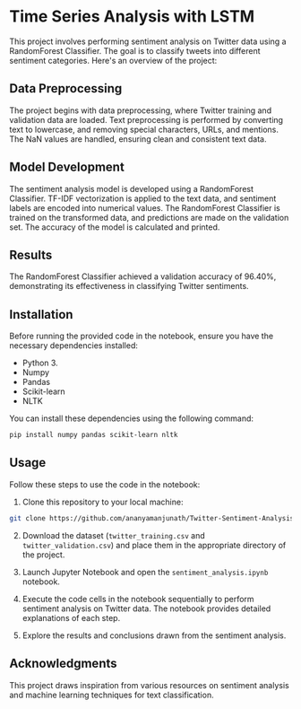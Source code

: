 # Time Series Analysis with LSTM
This project involves performing sentiment analysis on Twitter data using a RandomForest Classifier. The goal is to classify tweets into different sentiment categories. Here's an overview of the project:


## Data Preprocessing

The project begins with data preprocessing, where Twitter training and validation data are loaded. Text preprocessing is performed by converting text to lowercase, and removing special characters, URLs, and mentions. The NaN values are handled, ensuring clean and consistent text data.

## Model Development

The sentiment analysis model is developed using a RandomForest Classifier. TF-IDF vectorization is applied to the text data, and sentiment labels are encoded into numerical values. The RandomForest Classifier is trained on the transformed data, and predictions are made on the validation set. The accuracy of the model is calculated and printed.

## Results

The RandomForest Classifier achieved a validation accuracy of 96.40%, demonstrating its effectiveness in classifying Twitter sentiments.


## Installation

Before running the provided code in the notebook, ensure you have the necessary dependencies installed:

-   Python 3.
-   Numpy
-   Pandas
-   Scikit-learn
-   NLTK

You can install these dependencies using the following command:

```bash
pip install numpy pandas scikit-learn nltk 
```
## Usage

Follow these steps to use the code in the notebook:

1.  Clone this repository to your local machine:

```bash
git clone https://github.com/ananyamanjunath/Twitter-Sentiment-Analysis.git 
```
2.  Download the dataset (`twitter_training.csv` and `twitter_validation.csv`) and place them in the appropriate directory of the project.
    
3.  Launch Jupyter Notebook and open the `sentiment_analysis.ipynb` notebook.
    
4.  Execute the code cells in the notebook sequentially to perform sentiment analysis on Twitter data. The notebook provides detailed explanations of each step.
    
5.  Explore the results and conclusions drawn from the sentiment analysis.

## Acknowledgments

This project draws inspiration from various resources on sentiment analysis and machine learning techniques for text classification.
